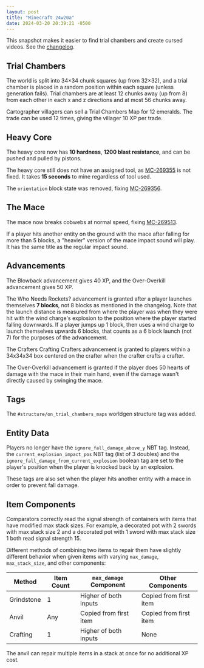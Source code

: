 ```yaml
---
layout: post
title: "Minecraft 24w20a"
date: 2024-03-20 20:39:21 -0500
---
```


This snapshot makes it easier to find trial chambers and create cursed videos. See the [changelog](https://www.minecraft.net/en-us/article/minecraft-snapshot-24w12a).

## Trial Chambers

The world is split into 34×34 chunk squares (up from 32×32), and a trial chamber is placed in a random position within each square (unless generation fails). Trial chambers are at least 12 chunks away (up from 8) from each other in each x and z directions and at most 56 chunks away.

Cartographer villagers can sell a Trial Chambers Map for 12 emeralds. The trade can be used 12 times, giving the villager 10 XP per trade.

## Heavy Core

The heavy core now has **10 hardness**, **1200 blast resistance**, and can be pushed and pulled by pistons.

The heavy core still does not have an assigned tool, as [MC-269355](https://bugs.mojang.com/browse/MC-269355) is not fixed. It takes **15 seconds** to mine regardless of tool used.

The `orientation` block state was removed, fixing [MC-269356](https://bugs.mojang.com/browse/MC-269356).

## The Mace

The mace now breaks cobwebs at normal speed, fixing [MC-269513](https://bugs.mojang.com/browse/MC-269513).

If a player hits another entity on the ground with the mace after falling for more than 5 blocks, a "heavier" version of the mace impact sound will play. It has the same title as the regular impact sound.

## Advancements

The Blowback advancement gives 40 XP, and the Over-Overkill advancement gives 50 XP.

The Who Needs Rockets? advancement is granted after a player launches themselves **7 blocks**, not 8 blocks as mentioned in the changelog. Note that the launch distance is measured from where the player was when they were hit with the wind charge's explosion to the position where the player started falling downwards. If a player jumps up 1 block, then uses a wind charge to launch themselves upwards 6 blocks, that counts as a 6 block launch (not 7) for the purposes of the advancement.

The Crafters Crafting Crafters advancement is granted to players within a 34x34x34 box centered on the crafter when the crafter crafts a crafter.

The Over-Overkill advancement is granted if the player does 50 hearts of damage with the mace in their main hand, even if the damage wasn't directly caused by swinging the mace.

## Tags

The `#structure/on_trial_chambers_maps` worldgen structure tag was added.

## Entity Data

Players no longer have the `ignore_fall_damage_above_y` NBT tag. Instead, the `current_explosion_impact_pos` NBT tag (list of 3 doubles) and the `ignore_fall_damage_from_current_explosion` boolean tag are set to the player's position when the player is knocked back by an explosion.

These tags are also set when the player hits another entity with a mace in order to prevent fall damage.

## Item Components

Comparators correctly read the signal strength of containers with items that have modified max stack sizes. For example, a decorated pot with 2 swords with max stack size 2 and a decorated pot with 1 sword with max stack size 1 both read signal strength 15.

Different methods of combining two items to repair them have slightly different behavior when given items with varying `max_damage`, `max_stack_size`, and other components:

| Method     | Item Count | `max_damage` Component | Other Components       |
| ---------- | ---------- | ---------------------- | ---------------------- |
| Grindstone | 1          | Higher of both inputs  | Copied from first item |
| Anvil      | Any        | Copied from first item | Copied from first item |
| Crafting   | 1          | Higher of both inputs  | None                   |

The anvil can repair multiple items in a stack at once for no additional XP cost.

